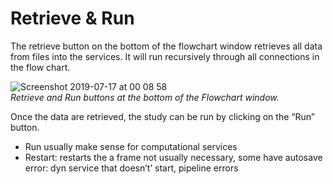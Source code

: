 # Retrieve & Run

The retrieve button on the bottom of the flowchart window retrieves all data from files into the services. It will run recursively through all connections in the flow chart.

![Screenshot 2019-07-17 at 00 08 58](https://user-images.githubusercontent.com/32800795/61333423-2c2f5080-a827-11e9-93ff-f17751d64d85.png) <br/>
*Retrieve and Run buttons at the bottom of the Flowchart window.*

Once the data are retrieved, the study can be run by clicking on the “Run” button. 

* Run usually make sense for computational services
* Restart: restarts the a frame not usually necessary, some have autosave error: dyn service that doesn’t’ start, pipeline errors 
